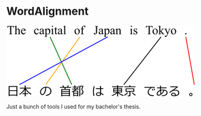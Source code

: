 # WordAlignment

![an example image of word aligments](./tokyo.svg)

Just a bunch of tools I used for my bachelor's thesis.
